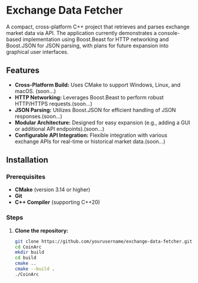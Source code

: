 # Exchange Data Fetcher

A compact, cross-platform C++ project that retrieves and parses exchange market data via API. The application currently 
demonstrates a console-based implementation using Boost.Beast for HTTP networking and Boost.JSON for JSON parsing, with plans for future expansion into graphical user interfaces.

## Features

- **Cross-Platform Build:** Uses CMake to support Windows, Linux, and macOS. (soon...)
- **HTTP Networking:** Leverages Boost.Beast to perform robust HTTP/HTTPS requests.(soon...)
- **JSON Parsing:** Utilizes Boost.JSON for efficient handling of JSON responses.(soon...)
- **Modular Architecture:** Designed for easy expansion (e.g., adding a GUI or additional API endpoints).(soon...)
- **Configurable API Integration:** Flexible integration with various exchange APIs for real-time or historical market data.(soon...)

## Installation

### Prerequisites

- **CMake** (version 3.14 or higher)
- **Git**
- **C++ Compiler** (supporting C++20)

### Steps

1. **Clone the repository:**
   ```bash
   git clone https://github.com/yourusername/exchange-data-fetcher.git
   cd CoinArc
   mkdir build
   cd build
   cmake ..
   cmake --build .
   ./CoinArc
